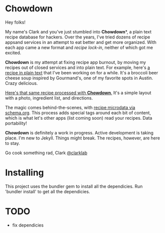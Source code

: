 # Chowdown

Hey folks!

My name's Clark and you've just stumbled into **Chowdown***, a plain text recipe
database for hackers. Over the years, I've tried dozens of recipe appsand 
services in an attempt to eat better and get more organized. With each app came
a new format and <em>recipe lock-in</em>, neither of which got me excited.

**Chowdown** is my attempt at fixing recipe app burnout, by moving my recipes 
out of closed services and into plain text. For example, here's [a recipe in 
plain text][1] that I've been working on for a while. It's a broccoli beer 
cheese soup inspired by Gourmand's, one of my favorite spots in Austin. Crazy 
delicious.

[Here's that same recipe processed with **Chowdown**.][2] It's a simple layout
with a photo, ingredient list, and directions.

The magic comes behind-the-scenes, with [recipe microdata via schema.org][3].
This process adds special tags around each bit of content, which is what let's 
other apps (list coming soon) read your recipes. Data portability!

**Chowdown** is definitely a work in progress. Active development is taking 
place. I'm new to Jekyll. Things might break. The recipes, however, are here 
to stay.
  
Go cook something rad,
    Clark
    [@clarklab][4]

[1]:https://raw.githubusercontent.com/clarklab/chowdown/gh-pages/_recipes/broccoli-cheese-soup.md
[2]:http://chowdown.io/recipes/broccoli-cheese-soup.html
[3]:http://schema.org/Recipe
[4]:http://twitter.com/clarklab

# Installing

This project uses the bundler gem to install all the dependicies.
Run 'bundler install' to get all the dependicies.

# TODO
- fix dependicies
